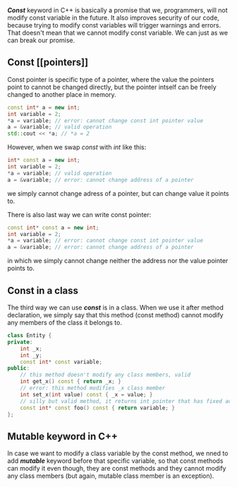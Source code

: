 ***Const*** keyword in C++ is basically a promise that we, programmers, will not modify const variable in the future. It also improves security of our code, because trying to modify const variables will trigger warnings and errors. That doesn't mean that we cannot modify const variable. We can just as we can break our promise.

## Const [[pointers]]
Const pointer is specific type of a pointer, where the value the pointers point to cannot be changed directly, but the pointer intself can be freely changed to another place in memory.

```C++
const int* a = new int;
int variable = 2;
*a = variable; // error: cannot change const int pointer value
a = &variable; // valid operation
std::cout << *a; // *a = 2
```

However, when we swap *const* with *int* like this:

```C++
int* const a = new int;
int variable = 2;
*a = variable; // valid operation
a = &variable; // error: cannot change address of a pointer
```

we simply cannot change adress of a pointer, but can change value it points to. 

There is also last way we can write const pointer:

```C++
const int* const a = new int;
int variable = 2;
*a = variable; // error: cannot change const int pointer value
a = &variable; // error: cannot change address of a pointer
```

in which we simply cannot change neither the address nor the value pointer points to.

## Const in a class
The third way we can use ***const*** is in a class. When we use it after method declaration, we simply say that this method (const method) cannot modify any members of the class it belongs to.

```C++
class Entity {
private:
	int _x;
	int _y;
	const int* const variable;
public:
	// this method doesn't modify any class members, valid
	int get_x() const { return _x; } 
	// error: this method modifies _x class member
	int set_x(int value) const { _x = value; }
	// silly but valid method, it returns int pointer that has fixed address and a fixed value, and this method cannot modify any Entity class members, which it doesn't in this case
	const int* const foo() const { return variable; }
};
```

## Mutable keyword in C++
In case we want to modify a class variable by the const method, we nned to add ***mutable*** keyword before that specific variable, so that const methods can modify it even though, they are const methods and they cannot modify any class members (but again, mutable class member is an exception).